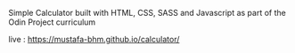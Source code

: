Simple Calculator built with HTML, CSS, SASS and Javascript as part of the Odin Project curriculum

live : https://mustafa-bhm.github.io/calculator/
